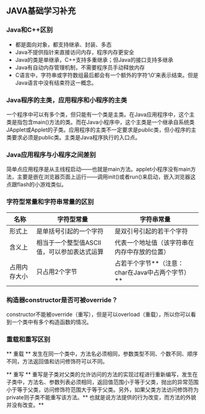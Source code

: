 ## JAVA基础学习补充

### Java和C++区别
- 都是面向对象，都支持继承、封装、多态
- Java不提供指针来直接访问内存，程序内存更安全
- Java的类是单继承，C++支持多重继承；但Java的接口支持多继承
- Java有自动内存管理机制，不需要程序员手动释放内存
- C语言中，字符串或字符数组最后都会有一个额外的字符‘\0’来表示结束。但是Java语言中没有结束符这一概念。

### Java程序的主类，应用程序和小程序的主类
一个程序中可以有多个类，但只能有一个类是主类。在Java应用程序中，这个主类是指包含main()方法的类。而在Java小程序中，这个主类是一个继承自系统类JApplet或Applet的子类。应用程序的主类不一定要求是public类，但小程序的主类要求必须是public类。主类是Java程序执行的入口点。

### Java应用程序与小程序之间差别
简单点应用程序是从主线程启动——也就是main方法。applet小程序没有main方法，主要是嵌在浏览器页面上运行——调用init()或者run()来启动，嵌入浏览器这点跟flash的小游戏类似。

### 字符型常量和字符串常量的区别

|  名称 | 字符型常量  | 字符串常量  |
| ------------ | ------------ | ------------ |
|  形式上 | 是单括号引起的一个字符  |是双引号引起的若干个字符   |
|  含义上 | 相当于一个整型值ASCII值，可以参加表达式运算  |代表一个地址值（该字符串在内存中存放的位置） |
|占用内存大小 |只占用2个字节  | 占若干个字节**（注意：char在Java中占两个字节）** |

### 构造器constructor是否可被override？
constructor不能被override（重写），但是可以overload（重载），所以你可以看到一个类中有多个构造函数的情况。

### 重载和重写区别

** 重载 **
发生在同一个类中，方法名必须相同，参数类型不同、个数不同、顺序不同，方法返回值和访问修饰符可以不同。

** 重写 **
重写是子类对父类的允许访问的方法的实现过程进行重新编写，发生在子类中，方法名、参数列表必须相同，返回值范围小于等于父类，抛出的异常范围小于等于父类，访问修饰符范围大于等于父类。另外，如果父类方法访问修饰符为private则子类不能重写该方法。** 也就是说方法提供的行为改变，而方法的外貌并没有改变。**
























